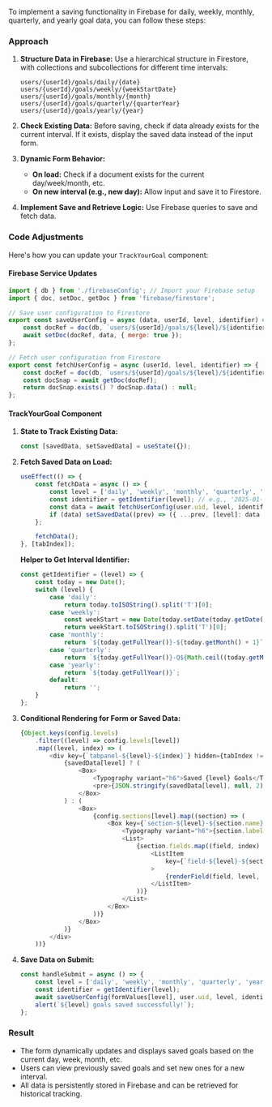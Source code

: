 To implement a saving functionality in Firebase for daily, weekly, monthly, quarterly, and yearly goal data, you can follow these steps:

### **Approach**
1. **Structure Data in Firebase:**
   Use a hierarchical structure in Firestore, with collections and subcollections for different time intervals:
   ```plaintext
   users/{userId}/goals/daily/{date}
   users/{userId}/goals/weekly/{weekStartDate}
   users/{userId}/goals/monthly/{month}
   users/{userId}/goals/quarterly/{quarterYear}
   users/{userId}/goals/yearly/{year}
   ```

2. **Check Existing Data:**
   Before saving, check if data already exists for the current interval. If it exists, display the saved data instead of the input form.

3. **Dynamic Form Behavior:**
   - **On load:** Check if a document exists for the current day/week/month, etc.
   - **On new interval (e.g., new day):** Allow input and save it to Firestore.

4. **Implement Save and Retrieve Logic:**
   Use Firebase queries to save and fetch data.

### **Code Adjustments**
Here's how you can update your `TrackYourGoal` component:

#### **Firebase Service Updates**
```javascript
import { db } from './firebaseConfig'; // Import your Firebase setup
import { doc, setDoc, getDoc } from 'firebase/firestore';

// Save user configuration to Firestore
export const saveUserConfig = async (data, userId, level, identifier) => {
    const docRef = doc(db, `users/${userId}/goals/${level}/${identifier}`);
    await setDoc(docRef, data, { merge: true });
};

// Fetch user configuration from Firestore
export const fetchUserConfig = async (userId, level, identifier) => {
    const docRef = doc(db, `users/${userId}/goals/${level}/${identifier}`);
    const docSnap = await getDoc(docRef);
    return docSnap.exists() ? docSnap.data() : null;
};
```

#### **TrackYourGoal Component**
1. **State to Track Existing Data:**
   ```javascript
   const [savedData, setSavedData] = useState({});
   ```

2. **Fetch Saved Data on Load:**
   ```javascript
   useEffect(() => {
       const fetchData = async () => {
           const level = ['daily', 'weekly', 'monthly', 'quarterly', 'yearly'][tabIndex];
           const identifier = getIdentifier(level); // e.g., '2025-01-13' for daily
           const data = await fetchUserConfig(user.uid, level, identifier);
           if (data) setSavedData((prev) => ({ ...prev, [level]: data }));
       };

       fetchData();
   }, [tabIndex]);
   ```

   **Helper to Get Interval Identifier:**
   ```javascript
   const getIdentifier = (level) => {
       const today = new Date();
       switch (level) {
           case 'daily':
               return today.toISOString().split('T')[0];
           case 'weekly':
               const weekStart = new Date(today.setDate(today.getDate() - today.getDay()));
               return weekStart.toISOString().split('T')[0];
           case 'monthly':
               return `${today.getFullYear()}-${today.getMonth() + 1}`;
           case 'quarterly':
               return `${today.getFullYear()}-Q${Math.ceil((today.getMonth() + 1) / 3)}`;
           case 'yearly':
               return `${today.getFullYear()}`;
           default:
               return '';
       }
   };
   ```

3. **Conditional Rendering for Form or Saved Data:**
   ```javascript
   {Object.keys(config.levels)
       .filter((level) => config.levels[level])
       .map((level, index) => (
           <div key={`tabpanel-${level}-${index}`} hidden={tabIndex !== index}>
               {savedData[level] ? (
                   <Box>
                       <Typography variant="h6">Saved {level} Goals</Typography>
                       <pre>{JSON.stringify(savedData[level], null, 2)}</pre>
                   </Box>
               ) : (
                   <Box>
                       {config.sections[level].map((section) => (
                           <Box key={`section-${level}-${section.name}`} sx={{ mt: 2 }}>
                               <Typography variant="h6">{section.label || section.name}</Typography>
                               <List>
                                   {section.fields.map((field, index) => (
                                       <ListItem
                                           key={`field-${level}-${section.name}-${index}`}
                                       >
                                           {renderField(field, level, section.name, index)}
                                       </ListItem>
                                   ))}
                               </List>
                           </Box>
                       ))}
                   </Box>
               )}
           </div>
       ))}
   ```

4. **Save Data on Submit:**
   ```javascript
   const handleSubmit = async () => {
       const level = ['daily', 'weekly', 'monthly', 'quarterly', 'yearly'][tabIndex];
       const identifier = getIdentifier(level);
       await saveUserConfig(formValues[level], user.uid, level, identifier);
       alert(`${level} goals saved successfully!`);
   };
   ```

### **Result**
- The form dynamically updates and displays saved goals based on the current day, week, month, etc.
- Users can view previously saved goals and set new ones for a new interval.
- All data is persistently stored in Firebase and can be retrieved for historical tracking.